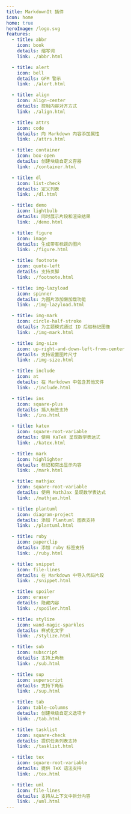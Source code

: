 ```yaml
---
title: MarkdownIt 插件
icon: home
home: true
heroImage: /logo.svg
features:
  - title: abbr
    icon: book
    details: 缩写词
    link: ./abbr.html

  - title: alert
    icon: bell
    details: GFM 警示
    link: ./alert.html

  - title: align
    icon: align-center
    details: 控制内容对齐方式
    link: ./align.html

  - title: attrs
    icon: code
    details: 向 Markdown 内容添加属性
    link: ./attrs.html

  - title: container
    icon: box-open
    details: 创建块级自定义容器
    link: ./container.html

  - title: dl
    icon: list-check
    details: 定义列表
    link: ./dl.html

  - title: demo
    icon: lightbulb
    details: 同时展示片段和渲染结果
    link: ./demo.html

  - title: figure
    icon: image
    details: 生成带有标题的图片
    link: ./figure.html

  - title: footnote
    icon: quote-left
    details: 支持页脚
    link: ./footnote.html

  - title: img-lazyload
    icon: spinner
    details: 为图片添加懒加载功能
    link: ./img-lazyload.html

  - title: img-mark
    icon: circle-half-stroke
    details: 为主题模式通过 ID 后缀标记图像
    link: ./img-mark.html

  - title: img-size
    icon: up-right-and-down-left-from-center
    details: 支持设置图片尺寸
    link: ./img-size.html

  - title: include
    icon: at
    details: 在 Markdown 中包含其他文件
    link: ./include.html

  - title: ins
    icon: square-plus
    details: 插入标签支持
    link: ./ins.html

  - title: katex
    icon: square-root-variable
    details: 使用 KaTeX 呈现数学表达式
    link: ./katex.html

  - title: mark
    icon: highlighter
    details: 标记和突出显示内容
    link: ./mark.html

  - title: mathjax
    icon: square-root-variable
    details: 使用 MathJax 呈现数学表达式
    link: ./mathjax.html

  - title: plantuml
    icon: diagram-project
    details: 添加 Plantuml 图表支持
    link: ./plantuml.html

  - title: ruby
    icon: paperclip
    details: 添加 ruby 标签支持
    link: ./ruby.html

  - title: snippet
    icon: file-lines
    details: 在 Markdown 中导入代码片段
    link: ./snippet.html

  - title: spoiler
    icon: eraser
    details: 隐藏内容
    link: ./spoiler.html

  - title: stylize
    icon: wand-magic-sparkles
    details: 样式化文字
    link: ./stylize.html

  - title: sub
    icon: subscript
    details: 支持上角标
    link: ./sub.html

  - title: sup
    icon: superscript
    details: 支持下角标
    link: ./sup.html

  - title: tab
    icon: table-columns
    details: 创建块级自定义选项卡
    link: ./tab.html

  - title: tasklist
    icon: square-check
    details: 提供任务列表支持
    link: ./tasklist.html

  - title: tex
    icon: square-root-variable
    details: 提供 TeX 语法支持
    link: ./tex.html

  - title: uml
    icon: file-lines
    details: 支持从上下文中拆分内容
    link: ./uml.html
---
```

